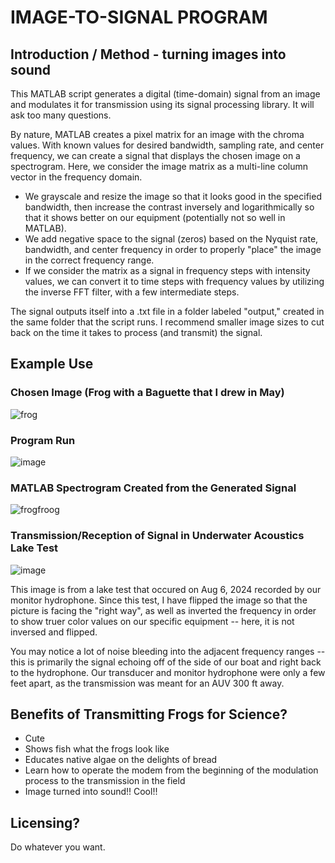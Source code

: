# IMAGE-TO-SIGNAL PROGRAM
## Introduction / Method - turning images into sound
This MATLAB script generates a digital (time-domain) signal from an image and modulates it for transmission using its signal processing library. It will ask too many questions.

By nature, MATLAB creates a pixel matrix for an image with the chroma values. With known values for desired bandwidth, sampling rate, and center frequency, we can create a signal that displays the chosen image on a spectrogram. Here, we consider the image matrix as a multi-line column vector in the frequency domain.
- We grayscale and resize the image so that it looks good in the specified bandwidth, then increase the contrast inversely and logarithmically so that it shows better on our equipment (potentially not so well in MATLAB).
- We add negative space to the signal (zeros) based on the Nyquist rate, bandwidth, and center frequency in order to properly "place" the image in the correct frequency range.
- If we consider the matrix as a signal in frequency steps with intensity values, we can convert it to time steps with frequency values by utilizing the inverse FFT filter, with a few intermediate steps.

The signal outputs itself into a .txt file in a folder labeled "output," created in the same folder that the script runs. I recommend smaller image sizes to cut back on the time it takes to process (and transmit) the signal.

## Example Use
### Chosen Image (Frog with a Baguette that I drew in May)
![frog](https://github.com/user-attachments/assets/3d0b2e53-5105-4766-acfc-479b9c2d4ccf)

### Program Run
![image](https://github.com/user-attachments/assets/9697719b-2b0f-4ae1-877a-0713128903b9)

### MATLAB Spectrogram Created from the Generated Signal
![frogfroog](https://github.com/user-attachments/assets/d55baa66-f168-4cdd-9482-0a8495b16643)

### Transmission/Reception of Signal in Underwater Acoustics Lake Test
![image](https://github.com/user-attachments/assets/8aae262e-1c62-45cf-95c0-0d153d2f867c)

This image is from a lake test that occured on Aug 6, 2024 recorded by our monitor hydrophone. Since this test, I have flipped the image so that the picture is facing the "right way", as well as inverted the frequency in order to show truer color values on our specific equipment -- here, it is not inversed and flipped.

You may notice a lot of noise bleeding into the adjacent frequency ranges -- this is primarily the signal echoing off of the side of our boat and right back to the hydrophone. Our transducer and monitor hydrophone were only a few feet apart, as the transmission was meant for an AUV 300 ft away.

## Benefits of Transmitting Frogs for Science?
- Cute
- Shows fish what the frogs look like
- Educates native algae on the delights of bread
- Learn how to operate the modem from the beginning of the modulation process to the transmission in the field
- Image turned into sound!! Cool!!

## Licensing?
Do whatever you want.

